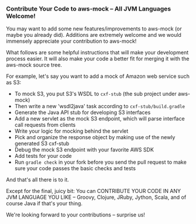### Contribute Your Code to aws-mock – All JVM Languages Welcome!
You may want to add some new features/improvements to aws-mock (or maybe you already did). Additions are extremely welcome and we would immensely appreciate your contribution to aws-mock!

What follows are some helpful instructions that will make your development process easier.
It will also make your code a better fit for merging it with the aws-mock source tree.

For example, let's say you want to add a mock of Amazon web service such as S3:

- To mock S3, you put S3's WSDL to `cxf-stub` (the sub project under aws-mock)
- Then write a new 'wsdl2java' task according to `cxf-stub/build.gradle`
- Generate the Java API stub for developing S3 interfaces
- Add a new servlet as the mock S3 endpoint, which will parse interface call requests from clients
- Write your logic for mocking behind the servlet
- Pick and organize the response object by making use of the newly generated S3 cxf-stub
- Debug the mock S3 endpoint with your favorite AWS SDK
- Add tests for your code
- Run `gradle check` in your fork before you send the pull request to make sure your code passes the basic checks and tests

And that's all there is to it.

Except for the final, juicy bit: You can CONTRIBUTE YOUR CODE IN ANY JVM LANGUAGE YOU LIKE – Groovy, Clojure, JRuby, Jython, Scala, and of course Java if that's your thing.

We're looking forward to your contributions – surprise us!
